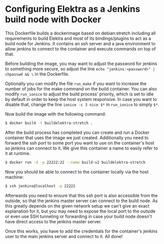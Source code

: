 # Configuring Elektra as a Jenkins build node with Docker

This Dockerfile builds a dockerimage based on debian:stretch including all 
requirements to build Elektra and most of its bindings/plugins to act as a build
node for Jenkins. It contains an ssh server and a java environment to allow 
jenkins to connect to the container and execute commands on top of that.

Before building the image, you may want to adjust the password for jenkins to 
something more secure, so adjust the line `echo "jenkins:<password>" | chpasswd && \`
in the Dockerfile.

Optionally you can modify the file `run_make` if you want to
increase the number of jobs for the make command on the build container. You can
also modify `run_ionice` to adjust the build process' priority, which is set to
idle by default in order to keep the host system responsive. In case you want to
disable that, change the line `ionice -c 3 nice $*` in `run_ionice` to simply `$*`.

Now build the image with the following command:

```sh
$ docker build -t buildelektra-stretch .
```

After the build process has completed you can create and run a Docker container 
that uses the image we just created. Additionally you need to forward the ssh
port to some port you want to use on the container's host so jenkins can connect
to it. We give this container a name to easily refer to it at runtime.

```sh
$ docker run -d -p 22222:22 --name build-v2 buildelektra-stretch
```

Now you should be able to connect to the container locally via the host machine:

```sh
$ ssh jenkins@localhost -p 22222
```

Afterwards you need to ensure that this ssh port is also accessible from the 
outside, so that the jenkins master server can connect to the build node.
As this greatly depends on the given network setup we can't give an exact
explanation for it, but you may need to expose the local port to the outside or
even use SSH tunneling or forwarding in case your build node doesn't have direct
access to the jenkins master server.

Once this works, you have to add the credentials for the container's jenkins 
user to the main jenkins server and connect to it. All done!
